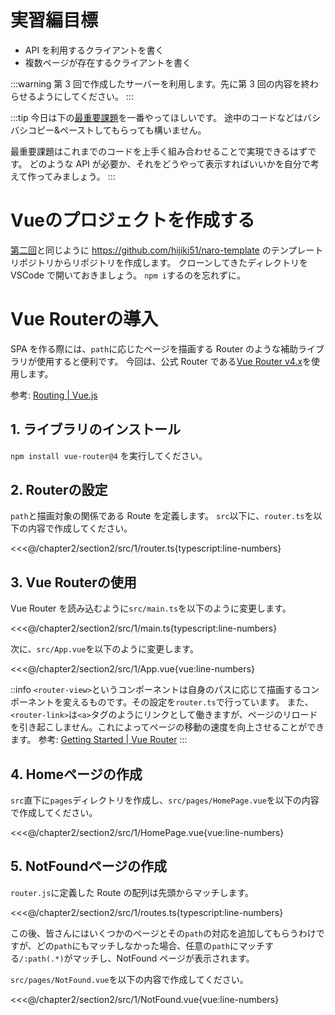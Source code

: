 # 実習編目標
- API を利用するクライアントを書く
- 複数ページが存在するクライアントを書く

:::warning
第 3 回で作成したサーバーを利用します。先に第 3 回の内容を終わらせるようにしてください。
:::

:::tip
今日は下の[最重要課題](#最重要課題)を一番やってほしいです。
途中のコードなどはバシバシコピー&ペーストしてもらっても構いません。

最重要課題はこれまでのコードを上手く組み合わせることで実現できるはずです。
どのような API が必要か、それをどうやって表示すればいいかを自分で考えて作ってみましょう。
:::

# Vueのプロジェクトを作成する

[第二回](https://md.trap.jp/grYPeJzbSxWDfz5qHZfXYQ#%E3%83%AA%E3%83%9D%E3%82%B8%E3%83%88%E3%83%AA%E3%81%AE%E4%BD%9C%E6%88%90)と同じように https://github.com/hijiki51/naro-template のテンプレートリポジトリからリポジトリを作成します。
クローンしてきたディレクトリを VSCode で開いておきましょう。
`npm i`するのを忘れずに。

# Vue Routerの導入

SPA を作る際には、`path`に応じたページを描画する Router のような補助ライブラリが使用すると便利です。
今回は、公式 Router である[Vue Router v4.x](https://next.router.vuejs.org/)を使用します。

参考: [Routing | Vue.js](https://v3.vuejs.org/guide/routing.html)

## 1. ライブラリのインストール

`npm install vue-router@4` を実行してください。

## 2. Routerの設定

`path`と描画対象の関係である Route を定義します。
`src`以下に、`router.ts`を以下の内容で作成してください。

<<<@/chapter2/section2/src/1/router.ts{typescript:line-numbers}

## 3. Vue Routerの使用

Vue Router を読み込むように`src/main.ts`を以下のように変更します。

<<<@/chapter2/section2/src/1/main.ts{typescript:line-numbers}

次に、`src/App.vue`を以下のように変更します。

<<<@/chapter2/section2/src/1/App.vue{vue:line-numbers}

::info
`<router-view>`というコンポーネントは自身のパスに応じて描画するコンポーネントを変えるものです。その設定を`router.ts`で行っています。
また、`<router-link>`は`<a>`タグのようにリンクとして働きますが、ページのリロードを引き起こしません。これによってページの移動の速度を向上させることができます。
参考: [Getting Started | Vue Router](https://router.vuejs.org/guide/)
:::
## 4. Homeページの作成

`src`直下に`pages`ディレクトリを作成し、`src/pages/HomePage.vue`を以下の内容で作成してください。

<<<@/chapter2/section2/src/1/HomePage.vue{vue:line-numbers}

## 5. NotFoundページの作成

`router.js`に定義した Route の配列は先頭からマッチします。

<<<@/chapter2/section2/src/1/routes.ts{typescript:line-numbers}

この後、皆さんにはいくつかのページとその`path`の対応を追加してもらうわけですが、どの`path`にもマッチしなかった場合、任意の`path`にマッチする`/:path(.*)`がマッチし、NotFound ページが表示されます。

`src/pages/NotFound.vue`を以下の内容で作成してください。

<<<@/chapter2/section2/src/1/NotFound.vue{vue:line-numbers}

